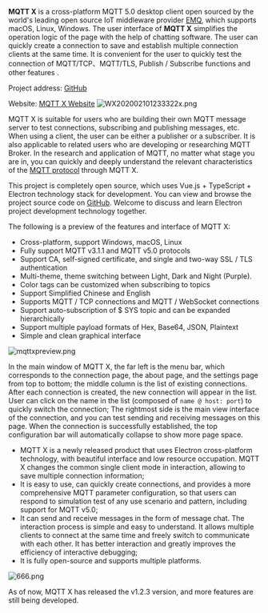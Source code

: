 **MQTT X** is a cross-platform MQTT 5.0 desktop client open sourced by the world's leading open source IoT middleware provider [EMQ](https://github.com/emqx/emqx), which supports macOS, Linux, Windows. The user interface of **MQTT X** simplifies the operation logic of the page with the help of chatting software. The user can quickly create a connection to save and establish multiple connection clients at the same time. It is convenient for the user to quickly test the connection of MQTT/TCP、MQTT/TLS, Publish / Subscribe functions and other features .

Project address: [GitHub](https://github.com/emqx/MQTTX)

Website: [MQTT X Website](https://mqttx.app)
![WX202002101233322x.png](https://assets.emqx.com/images/b0cfa74c62c6425e67c1547f4760f1a6.png)

MQTT X is suitable for users who are building their own MQTT message server to test connections, subscribing and publishing messages, etc. When using a client, the user can be either a publisher or a subscriber. It is also applicable to related users who are developing or researching MQTT Broker. In the research and application of MQTT, no matter what stage you are in, you can quickly and deeply understand the relevant characteristics of the [MQTT protocol](https://www.emqx.com/en/mqtt) through MQTT X.

This project is completely open source, which uses Vue.js + TypeScript + Electron technology stack for development. You can view and browse the project source code on  [GitHub](https://github.com/emqx/MQTTX). Welcome to discuss and learn Electron project development technology together.

The following is a preview of the features and interface of MQTT X:

- Cross-platform, support Windows, macOS, Linux
- Fully support MQTT v3.1.1 and MQTT v5.0 protocols
- Support CA, self-signed certificate, and single and two-way SSL / TLS authentication
- Multi-theme, theme switching between Light, Dark and Night (Purple).
- Color tags can be customized when subscribing to topics
- Support Simplified Chinese and English
- Supports MQTT / TCP  connections and MQTT / WebSocket connections
- Support auto-subscription of $ SYS topic and can be expanded hierarchically
- Support multiple payload formats of Hex, Base64, JSON, Plaintext
- Simple and clean graphical interface

![mqttxpreview.png](https://assets.emqx.com/images/c2ceb11b3c0eae3e421ad63ba721c148.png)

In the main window of MQTT X, the far left is the menu bar, which corresponds to  the connection page, the about page, and the settings page from top to bottom; the middle column is the list of existing connections. After each connection is created, the new connection will appear in the list. User can click on the name in the list (composed of `name @ host: port`) to quickly switch the connection; The rightmost side is the main view interface of the connection, and you can test sending and receiving messages on this page. When the connection is successfully established, the top configuration bar will automatically collapse to show more page space.

- MQTT X is a newly released product that uses Electron cross-platform technology, with beautiful interface and low resource occupation. MQTT X changes the common single client mode in interaction, allowing to save multiple connection information;
- It is easy to use, can quickly create connections, and provides a more comprehensive MQTT parameter configuration, so that users can respond to simulation test of any use scenario and pattern, including support for MQTT v5.0;
- It can send and receive messages in the form of message chat. The interaction process is simple and easy to understand. It allows multiple clients to connect at the same time and freely switch to communicate with each other. It has better interaction and greatly improves the efficiency of interactive debugging;
- It is fully open-source and supports multiple platforms.

![666.png](https://assets.emqx.com/images/336b2cd915c0e9ef8ebbe3467270ee76.png)

As of now, MQTT X has released the v1.2.3 version, and more features are still being developed.
